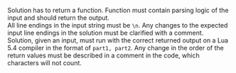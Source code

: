 Solution has to return a function. Function must contain parsing logic of the input and should return the output.<br/>
All line endings in the input string must be `\n`. Any changes to the expected input line endings in the solution must be clarified with a comment.<br/>
Solution, given an input, must run with the correct returned output on a Lua 5.4 compiler in the format of `part1, part2`. Any change in the order of the return values must be described in a comment in the code, which characters will not count.

